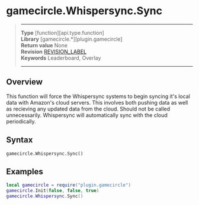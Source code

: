# gamecircle.Whispersync.Sync

> --------------------- ------------------------------------------------------------------------------------------
> __Type__              [function][api.type.function]  
> __Library__           [gamecircle.*][plugin.gamecircle]  
> __Return value__      None  
> __Revision__          [REVISION_LABEL](REVISION_URL)  
> __Keywords__          Leaderboard, Overlay  
> --------------------- ------------------------------------------------------------------------------------------


## Overview
This function will force the Whispersync systems to begin syncing it's local data with Amazon's cloud servers. This involves both pushing data as well as recieving any updated data from the cloud. Should not be called unnecessarily. Whispersync will automatically sync with the cloud periodically. 


## Syntax
	gamecircle.Whispersync.Sync()

## Examples

``````lua  
local gamecircle = require("plugin.gamecircle")  
gamecircle.Init(false, false, true)  
gamecircle.Whispersync.Sync()  
``````